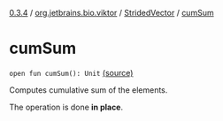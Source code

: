 [0.3.4](../../index.md) / [org.jetbrains.bio.viktor](../index.md) / [StridedVector](index.md) / [cumSum](.)

# cumSum

`open fun cumSum(): Unit` [(source)](https://github.com/JetBrains-Research/viktor/blob/0.3.4/src/main/kotlin/org/jetbrains/bio/viktor/StridedVector.kt#L218)

Computes cumulative sum of the elements.

The operation is done **in place**.

